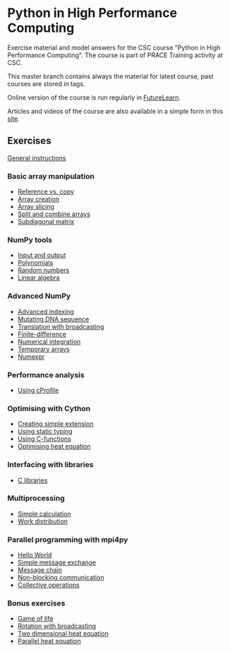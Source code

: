 <!--
SPDX-FileCopyrightText: 2019 CSC - IT Center for Science Ltd. <www.csc.fi>

SPDX-License-Identifier: CC-BY-NC-SA-4.0
-->

# Python in High Performance Computing

Exercise material and model answers for the CSC course "Python in High Performance Computing". The course is part of PRACE Training activity at CSC.

This master branch contains always the material for latest course, past
courses are stored in tags.

Online version of the course is run regularly in [FutureLearn](https://www.futurelearn.com/courses/python-in-hpc). 

Articles and videos of the course are also available in a simple form in this [site](docs/mooc/index.md).

## Exercises

[General instructions](exercise-instructions.md)


### Basic array manipulation

 - [Reference vs. copy](numpy/reference-copy)
 - [Array creation](numpy/array-creation)
 - [Array slicing](numpy/array-slicing)
 - [Split and combine arrays](numpy/split-combine)
 - [Subdiagonal matrix](numpy/subdiagonal-matrix)

### NumPy tools

 - [Input and output](numpy/input-output)
 - [Polynomials](numpy/polynomials)
 - [Random numbers](numpy/random-numbers)
 - [Linear algebra](numpy/linear-algebra)

### Advanced NumPy

 - [Advanced indexing](numpy/advanced-indexing)
 - [Mutating DNA sequence](numpy/dna-mutation)
 - [Translation with broadcasting](numpy/broadcast-translation)
 - [Finite-difference](numpy/finite-difference)
 - [Numerical integration](numpy/integration)
 - [Temporary arrays](numpy/temporary-arrays)
 - [Numexpr](numpy/numexpr)

### Performance analysis

 - [Using cProfile](performance/cprofile)

### Optimising with Cython

 - [Creating simple extension](cython/simple-extension)
 - [Using static typing](cython/static-typing)
 - [Using C-functions](cython/c-functions)
 - [Optimising heat equation](cython/heat-equation)

### Interfacing with libraries

 - [C libraries](interface/c)

### Multiprocessing

 - [Simple calculation](multiprocessing/simple-calculation)
 - [Work distribution](multiprocessing/work-distribution)

### Parallel programming with mpi4py

 - [Hello World](mpi/hello-world)
 - [Simple message exchange](mpi/message-exchange)
 - [Message chain](mpi/message-chain)
 - [Non-blocking communication](mpi/non-blocking)
 - [Collective operations](mpi/collectives)

### Bonus exercises

 - [Game of life](numpy/game-of-life)
 - [Rotation with broadcasting](numpy/broadcast-rotation)
 - [Two dimensional heat equation](numpy/heat-equation)
 - [Parallel heat equation](mpi/heat-equation)

